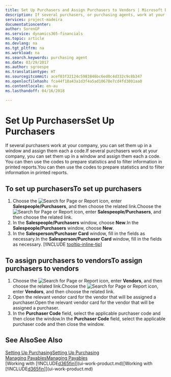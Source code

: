 ```yaml
---
title: Set Up Purchasers and Assign Purchasers to Vendors | Microsoft Docs
description: If several purchasers, or purchasing agents, work at your company, you can organise them for statistical analysis.
services: project-madeira
documentationcenter: 
author: SorenGP
ms.service: dynamics365-financials
ms.topic: article
ms.devlang: na
ms.tgt_pltfrm: na
ms.workload: na
ms.search.keywords: purchasing agent
ms.date: 03/29/2017
ms.author: sgroespe
ms.translationtype: HT
ms.sourcegitcommit: acef03f32124c5983846bc6ed0c4d332c9c8b347
ms.openlocfilehash: fca44f18a43a1d3f4a5ad10678e7cd4fd3801aa0
ms.contentlocale: en-au
ms.lasthandoff: 04/16/2018

---
```

# <a name="set-up-purchasers"></a><span data-ttu-id="a88f3-103">Set Up Purchasers</span><span class="sxs-lookup"><span data-stu-id="a88f3-103">Set Up Purchasers</span></span>
<span data-ttu-id="a88f3-104">If several purchasers work at your company, you can set them up in a window and assign them each a code.</span><span class="sxs-lookup"><span data-stu-id="a88f3-104">If several purchasers work at your company, you can set them up in a window and assign them each a code.</span></span> <span data-ttu-id="a88f3-105">You can then use the codes to prepare statistics and to filter information in printed reports.</span><span class="sxs-lookup"><span data-stu-id="a88f3-105">You can then use the codes to prepare statistics and to filter information in printed reports.</span></span>

## <a name="to-set-up-purchasers"></a><span data-ttu-id="a88f3-106">To set up purchasers</span><span class="sxs-lookup"><span data-stu-id="a88f3-106">To set up purchasers</span></span>
1. <span data-ttu-id="a88f3-107">Choose the ![Search for Page or Report](media/ui-search/search_small.png "Search for Page or Report icon") icon, enter **Salespeople/Purchasers**, and then choose the related link.</span><span class="sxs-lookup"><span data-stu-id="a88f3-107">Choose the ![Search for Page or Report](media/ui-search/search_small.png "Search for Page or Report icon") icon, enter **Salespeople/Purchasers**, and then choose the related link.</span></span>
2. <span data-ttu-id="a88f3-108">In the **Salespeople/Purchasers** window, choose **New**.</span><span class="sxs-lookup"><span data-stu-id="a88f3-108">In the **Salespeople/Purchasers** window, choose **New**.</span></span>
3. <span data-ttu-id="a88f3-109">In the **Salesperson/Purchaser Card** window, fill in the fields as necessary.</span><span class="sxs-lookup"><span data-stu-id="a88f3-109">In the **Salesperson/Purchaser Card** window, fill in the fields as necessary.</span></span> [!INCLUDE [tooltip-inline-tip](includes/tooltip-inline-tip_md.md)]

## <a name="to-assign-purchasers-to-vendors"></a><span data-ttu-id="a88f3-110">To assign purchasers to vendors</span><span class="sxs-lookup"><span data-stu-id="a88f3-110">To assign purchasers to vendors</span></span>
1. <span data-ttu-id="a88f3-111">Choose the ![Search for Page or Report](media/ui-search/search_small.png "Search for Page or Report icon") icon, enter **Vendors**, and then choose the related link.</span><span class="sxs-lookup"><span data-stu-id="a88f3-111">Choose the ![Search for Page or Report](media/ui-search/search_small.png "Search for Page or Report icon") icon, enter **Vendors**, and then choose the related link.</span></span>
2. <span data-ttu-id="a88f3-112">Open the relevant vendor card for the vendor that will be assigned a purchaser.</span><span class="sxs-lookup"><span data-stu-id="a88f3-112">Open the relevant vendor card for the vendor that will be assigned a purchaser.</span></span>
3. <span data-ttu-id="a88f3-113">In the **Purchaser Code** field, select the applicable purchaser code and then close the window.</span><span class="sxs-lookup"><span data-stu-id="a88f3-113">In the **Purchaser Code** field, select the applicable purchaser code and then close the window.</span></span>

## <a name="see-also"></a><span data-ttu-id="a88f3-114">See Also</span><span class="sxs-lookup"><span data-stu-id="a88f3-114">See Also</span></span>
[<span data-ttu-id="a88f3-115">Setting Up Purchasing</span><span class="sxs-lookup"><span data-stu-id="a88f3-115">Setting Up Purchasing</span></span>](purchasing-setup-purchasing.md)  
[<span data-ttu-id="a88f3-116">Managing Payables</span><span class="sxs-lookup"><span data-stu-id="a88f3-116">Managing Payables</span></span>](payables-manage-payables.md)  
<span data-ttu-id="a88f3-117">[Working with [!INCLUDE[d365fin](includes/d365fin_md.md)]](ui-work-product.md)</span><span class="sxs-lookup"><span data-stu-id="a88f3-117">[Working with [!INCLUDE[d365fin](includes/d365fin_md.md)]](ui-work-product.md)</span></span>

